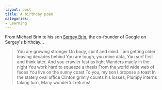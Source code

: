 ```yaml
---
layout: post
title: A birthday poem
categories:
- Learning
---
```



From Michael Brin to his son [Sergey Brin](http://en.wikipedia.org/wiki/Sergey_Brin), the co-founder of Google on Sergey's birthday...

> You are growing stronger On body, spirit and mind. I am getting older leaving decades behind You are tough, you mine data, You surf first and think later, And you crawler fast as light Wanders madly in the night You work hard to squeeze a thesis From the world wide web of feces You live on the sunny coast To you, my son I propose a toast In the stately oval office Clinton grimly counts his losses, Plumpy interns taking turn, Many wonderful returns!
